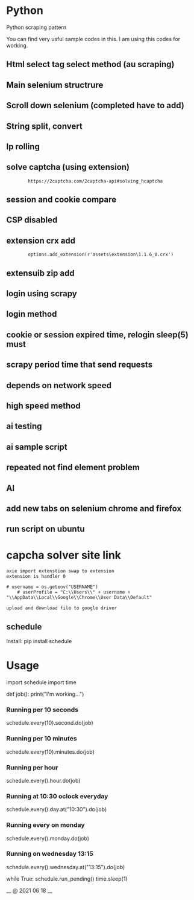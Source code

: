 # Python
Python scraping pattern

You can find very usful sample codes in this.
I am using this codes for working.
## Html select tag select method (au scraping)
## Main selenium structrure
## Scroll down selenium (completed have to add)
## String split, convert
## Ip rolling
## solve captcha (using extension)
            https://2captcha.com/2captcha-api#solving_hcaptcha
## session and cookie compare
## CSP disabled
## extension crx add
            options.add_extension(r'assets\extension\1.1.6_0.crx')
## extensuib zip add
## login using scrapy
## login method 
## cookie or session expired time, relogin  sleep(5) must
## scrapy period time that send requests
## depends on network speed
## high speed method
## ai testing
## ai sample script
## repeated not find element problem
## AI
## add new tabs on selenium chrome and firefox
## run script on ubuntu
            
   # capcha solver site link
    
    axie import extenstion swap to extension
    extension is handler 0
    
    # username = os.getenv("USERNAME")
        # userProfile = "C:\\Users\\" + username + "\\AppData\\Local\\Google\\Chrome\\User Data\\Default"
    
    upload and download file to google driver
    
## schedule
Install: 
pip install schedule


# Usage
import schedule
import time
 
def job():
    print("I'm working...")
 

### Running per 10 seconds
schedule.every(10).second.do(job)
### Running per 10 minutes
schedule.every(10).minutes.do(job)
### Running per hour
schedule.every().hour.do(job)
### Running at 10:30 oclock everyday
schedule.every().day.at("10:30").do(job)
### Running every on monday
schedule.every().monday.do(job)
### Running on wednesday 13:15
schedule.every().wednesday.at("13:15").do(job)
 

while True:
    schedule.run_pending()
    time.sleep(1)
    
__  @ 2021 06 18 __
